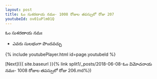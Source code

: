 ```yaml
---
layout: post
title: ఓం సుశరణాయ నమః- 1008 రోజుల తపస్సులో రోజు 207
youtubeId: ov01uPlm01Q
---
```

 
 
 ఓం సుశరణాయ నమః  
 
 -  ఎవరు సులభంగా పొందవచ్చు 
 
  
 
  
 
 
 
 
 
 


{% include youtubePlayer.html id=page.youtubeId %}
 
[Next]({{ site.baseurl }}{% link  split1/_posts/2018-06-08-ఓం విమోచనాయ నమః- 1008 రోజుల తపస్సులో రోజు 206.md%})
 
